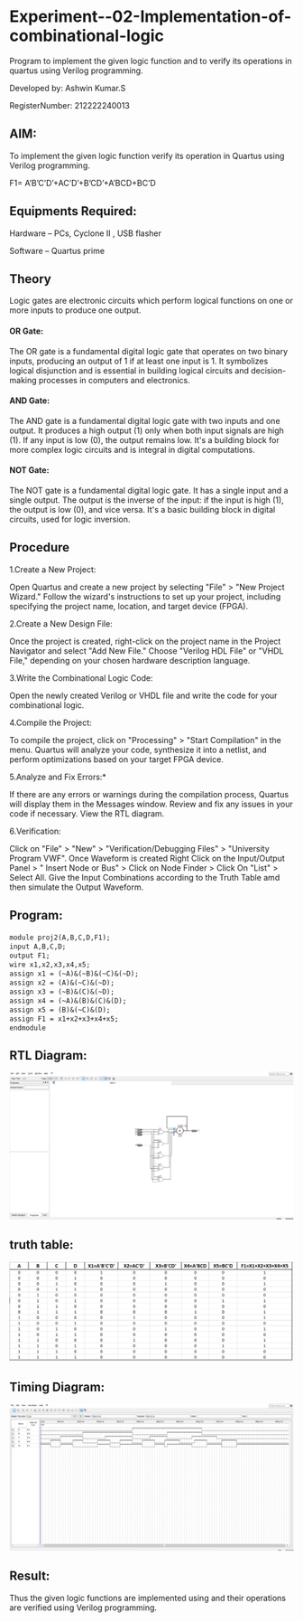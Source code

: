 # Experiment--02-Implementation-of-combinational-logic

Program to implement the given logic function and to verify its operations in quartus using Verilog programming.

Developed by: Ashwin Kumar.S

RegisterNumber:  212222240013

## AIM:
To implement the given logic function verify its operation in Quartus using Verilog programming.

 F1= A’B’C’D’+AC’D’+B’CD’+A’BCD+BC’D
 
 
 
## Equipments Required:

 Hardware – PCs, Cyclone II , USB flasher

 Software – Quartus prime


## Theory
 
 Logic gates are electronic circuits which perform logical functions on one or more inputs to produce one output.

#### OR Gate:

The OR gate is a fundamental digital logic gate that operates on two binary inputs, producing an output of 1 if at least one input is 1. It symbolizes logical disjunction and is essential in building logical circuits and decision-making processes in computers and electronics.

#### AND Gate:

The AND gate is a fundamental digital logic gate with two inputs and one output. It produces a high output (1) only when both input signals are high (1). If any input is low (0), the output remains low. It's a building block for more complex logic circuits and is integral in digital computations.

#### NOT Gate:

The NOT gate is a fundamental digital logic gate. It has a single input and a single output. The output is the inverse of the input: if the input is high (1), the output is low (0), and vice versa. It's a basic building block in digital circuits, used for logic inversion.

## Procedure

1.Create a New Project:

Open Quartus and create a new project by selecting "File" > "New Project Wizard."
Follow the wizard's instructions to set up your project, including specifying the project name, location, and target device (FPGA).

2.Create a New Design File:

Once the project is created, right-click on the project name in the Project Navigator and select "Add New File."
Choose "Verilog HDL File" or "VHDL File," depending on your chosen hardware description language.

3.Write the Combinational Logic Code:

Open the newly created Verilog or VHDL file and write the code for your combinational logic.

4.Compile the Project:

To compile the project, click on "Processing" > "Start Compilation" in the menu.
Quartus will analyze your code, synthesize it into a netlist, and perform optimizations based on your target FPGA device.

5.Analyze and Fix Errors:*

If there are any errors or warnings during the compilation process, Quartus will display them in the Messages window.
Review and fix any issues in your code if necessary.
View the RTL diagram.

6.Verification:

Click on "File" > "New" > "Verification/Debugging Files" > "University Program VWF".
Once Waveform is created Right Click on the Input/Output Panel > " Insert Node or Bus" > Click on Node Finder > Click On "List" > Select All.
Give the Input Combinations according to the Truth Table amd then simulate the Output Waveform.

## Program:
```
module proj2(A,B,C,D,F1);
input A,B,C,D;
output F1;
wire x1,x2,x3,x4,x5;
assign x1 = (~A)&(~B)&(~C)&(~D);
assign x2 = (A)&(~C)&(~D);
assign x3 = (~B)&(C)&(~D);
assign x4 = (~A)&(B)&(C)&(D);
assign x5 = (B)&(~C)&(D);
assign F1 = x1+x2+x3+x4+x5;
endmodule
```
## RTL Diagram:
![output](op2.jpg)
## truth table:
![output](op3.jpg)

## Timing Diagram:
![output](op1.jpg)
## Result:
Thus the given logic functions are implemented using  and their operations are verified using Verilog programming.
